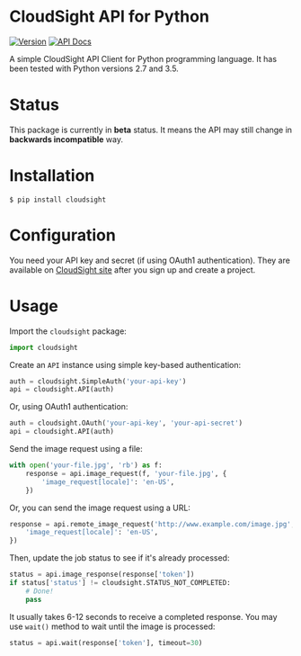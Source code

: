 CloudSight API for Python
=========================

[![Version](https://img.shields.io/pypi/v/cloudsight.svg?style=flat)](https://pypi.python.org/pypi/cloudsight)
[![API Docs](https://img.shields.io/badge/api-docs-blue.svg)](https://cloudsight.github.io/cloudsight-python/)

A simple CloudSight API Client for Python programming language. It has been
tested with Python versions 2.7 and 3.5.

Status
======

This package is currently in **beta** status. It means the API may still change
in **backwards incompatible** way.

Installation
============

```
$ pip install cloudsight
```

Configuration
=============

You need your API key and secret (if using OAuth1 authentication). They are
available on [CloudSight site](https://cloudsightapi.com) after you sign up and
create a project.

Usage
=====

Import the `cloudsight` package:

```python
import cloudsight
```

Create an `API` instance using simple key-based authentication:

```python
auth = cloudsight.SimpleAuth('your-api-key')
api = cloudsight.API(auth)
```

Or, using OAuth1 authentication:

```python
auth = cloudsight.OAuth('your-api-key', 'your-api-secret')
api = cloudsight.API(auth)
```

Send the image request using a file:

```python
with open('your-file.jpg', 'rb') as f:
    response = api.image_request(f, 'your-file.jpg', {
        'image_request[locale]': 'en-US',
    })
```

Or, you can send the image request using a URL:

```python
response = api.remote_image_request('http://www.example.com/image.jpg', {
    'image_request[locale]': 'en-US',
})
```

Then, update the job status to see if it's already processed:

```python
status = api.image_response(response['token'])
if status['status'] != cloudsight.STATUS_NOT_COMPLETED:
    # Done!
    pass
```

It usually takes 6-12 seconds to receive a completed response. You may use
`wait()` method to wait until the image is processed:

```python
status = api.wait(response['token'], timeout=30)
```

